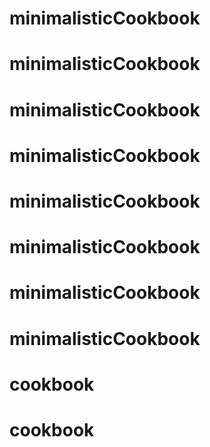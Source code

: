 # minimalisticCookbook
# minimalisticCookbook
# minimalisticCookbook
# minimalisticCookbook
# minimalisticCookbook
# minimalisticCookbook
# minimalisticCookbook
# minimalisticCookbook
# cookbook
# cookbook
